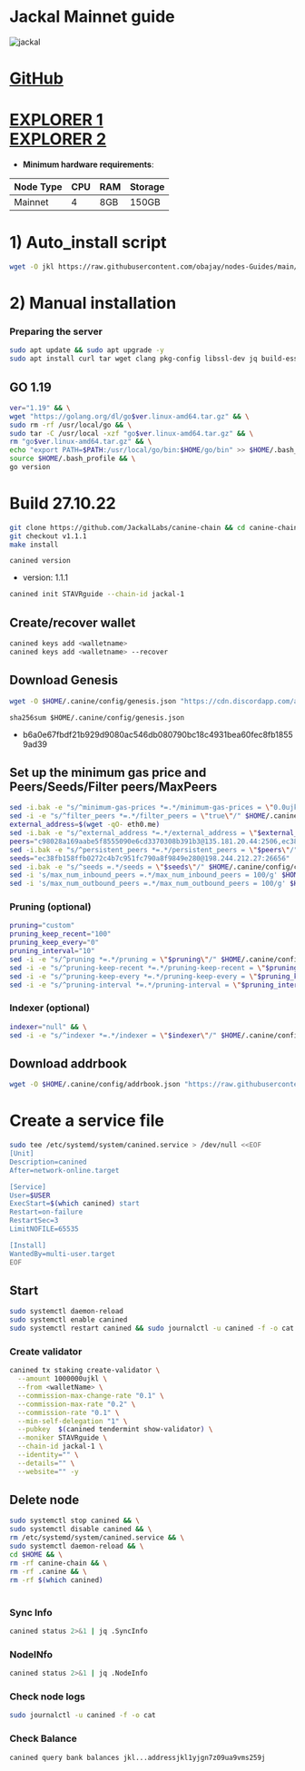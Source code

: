 # Jaсkal Mainnet guide

![jackal](https://user-images.githubusercontent.com/44331529/198365498-60a1a986-70e8-419d-a35c-b4d9780c0e7a.png)


[GitHub](https://github.com/JackalLabs)
=
[EXPLORER 1](https://explorer.stavr.tech/jaсkal/staking) \
[EXPLORER 2](https://explorer.nodestake.top/jackal/staking)
=

- **Minimum hardware requirements**:

| Node Type |CPU | RAM  | Storage  | 
|-----------|----|------|----------|
| Mainnet   |   4|  8GB | 150GB    |


# 1) Auto_install script
```bash
wget -O jkl https://raw.githubusercontent.com/obajay/nodes-Guides/main/Jakal/jkl && chmod +x jkl && ./jkl
```

# 2) Manual installation

### Preparing the server

```bash
sudo apt update && sudo apt upgrade -y
sudo apt install curl tar wget clang pkg-config libssl-dev jq build-essential bsdmainutils git make ncdu gcc git jq chrony liblz4-tool -y
```

## GO 1.19

```bash
ver="1.19" && \
wget "https://golang.org/dl/go$ver.linux-amd64.tar.gz" && \
sudo rm -rf /usr/local/go && \
sudo tar -C /usr/local -xzf "go$ver.linux-amd64.tar.gz" && \
rm "go$ver.linux-amd64.tar.gz" && \
echo "export PATH=$PATH:/usr/local/go/bin:$HOME/go/bin" >> $HOME/.bash_profile && \
source $HOME/.bash_profile && \
go version
```

# Build 27.10.22
```bash
git clone https://github.com/JackalLabs/canine-chain && cd canine-chain
git checkout v1.1.1
make install
```
`canined version`
- version: 1.1.1

```bash
canined init STAVRguide --chain-id jackal-1

```    

## Create/recover wallet
```bash
canined keys add <walletname>
canined keys add <walletname> --recover
```

## Download Genesis
```bash
wget -O $HOME/.canine/config/genesis.json "https://cdn.discordapp.com/attachments/1002389406650466405/1034968352591986859/updated_genesis2.json"
```
`sha256sum $HOME/.canine/config/genesis.json`
+ b6a0e67fbdf21b929d9080ac546db080790bc18c4931bea60fec8fb18559ad39

## Set up the minimum gas price and Peers/Seeds/Filter peers/MaxPeers
```bash
sed -i.bak -e "s/^minimum-gas-prices *=.*/minimum-gas-prices = \"0.0ujkl\"/;" ~/.canine/config/app.toml
sed -i -e "s/^filter_peers *=.*/filter_peers = \"true\"/" $HOME/.canine/config/config.toml
external_address=$(wget -qO- eth0.me) 
sed -i.bak -e "s/^external_address *=.*/external_address = \"$external_address:26656\"/" $HOME/.canine/config/config.toml
peers="c98028a169aabe5f8555090e6cd3370308b391b3@135.181.20.44:2506,ec38fb158ffb0272c4b7c951fc790a8f9849e280@198.244.212.27:26656,ff94a29e02de8369faf37c76d3c97684bbd51bd6@185.16.38.165:17556,39b55b1c49ad0994bbead006be40d9c84b0bf2d4@78.107.253.133:28656,f90a64a0a3f3c0480360e0fe5dd0f806d7741558@207.244.127.5:26656,57d82676ab660e8e4471664d7fee18e3e2e3dd19@89.58.38.59:26656,8be44995ab4eeafcde6e0a9e196c40d483ef6d2a@51.81.155.97:10556"
sed -i.bak -e "s/^persistent_peers *=.*/persistent_peers = \"$peers\"/" $HOME/.canine/config/config.toml
seeds="ec38fb158ffb0272c4b7c951fc790a8f9849e280@198.244.212.27:26656"
sed -i.bak -e "s/^seeds =.*/seeds = \"$seeds\"/" $HOME/.canine/config/config.toml
sed -i 's/max_num_inbound_peers =.*/max_num_inbound_peers = 100/g' $HOME/.canine/config/config.toml
sed -i 's/max_num_outbound_peers =.*/max_num_outbound_peers = 100/g' $HOME/.canine/config/config.toml

```
### Pruning (optional)
```bash
pruning="custom"
pruning_keep_recent="100"
pruning_keep_every="0"
pruning_interval="10"
sed -i -e "s/^pruning *=.*/pruning = \"$pruning\"/" $HOME/.canine/config/app.toml
sed -i -e "s/^pruning-keep-recent *=.*/pruning-keep-recent = \"$pruning_keep_recent\"/" $HOME/.canine/config/app.toml
sed -i -e "s/^pruning-keep-every *=.*/pruning-keep-every = \"$pruning_keep_every\"/" $HOME/.canine/config/app.toml
sed -i -e "s/^pruning-interval *=.*/pruning-interval = \"$pruning_interval\"/" $HOME/.canine/config/app.toml
```
### Indexer (optional) 
```bash
indexer="null" && \
sed -i -e "s/^indexer *=.*/indexer = \"$indexer\"/" $HOME/.canine/config/config.toml
```

## Download addrbook
```bash
wget -O $HOME/.canine/config/addrbook.json "https://raw.githubusercontent.com/obajay/nodes-Guides/main/Jakal/addrbook.json"
```

# Create a service file
```bash
sudo tee /etc/systemd/system/canined.service > /dev/null <<EOF
[Unit]
Description=canined
After=network-online.target

[Service]
User=$USER
ExecStart=$(which canined) start
Restart=on-failure
RestartSec=3
LimitNOFILE=65535

[Install]
WantedBy=multi-user.target
EOF
```

## Start
```bash
sudo systemctl daemon-reload
sudo systemctl enable canined
sudo systemctl restart canined && sudo journalctl -u canined -f -o cat
```

### Create validator
```bash
canined tx staking create-validator \
  --amount 1000000ujkl \
  --from <walletName> \
  --commission-max-change-rate "0.1" \
  --commission-max-rate "0.2" \
  --commission-rate "0.1" \
  --min-self-delegation "1" \
  --pubkey  $(canined tendermint show-validator) \
  --moniker STAVRguide \
  --chain-id jackal-1 \
  --identity="" \
  --details="" \
  --website="" -y
```

## Delete node
```bash
sudo systemctl stop canined && \
sudo systemctl disable canined && \
rm /etc/systemd/system/canined.service && \
sudo systemctl daemon-reload && \
cd $HOME && \
rm -rf canine-chain && \
rm -rf .canine && \
rm -rf $(which canined)
```
#
### Sync Info
```bash
canined status 2>&1 | jq .SyncInfo
```
### NodeINfo
```bash
canined status 2>&1 | jq .NodeInfo
```
### Check node logs
```bash
sudo journalctl -u canined -f -o cat
```
### Check Balance
```bash
canined query bank balances jkl...addressjkl1yjgn7z09ua9vms259j
```
